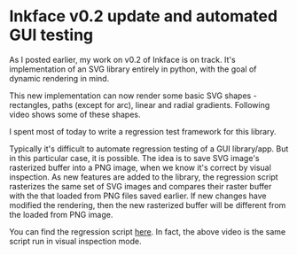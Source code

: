 Inkface v0.2 update and automated GUI testing
===
As I posted earlier, my work on v0.2 of Inkface is on track. It's implementation of an SVG library entirely in python, with the goal of dynamic rendering in mind.  
  
This new implementation can now render some basic SVG shapes - rectangles, paths (except for arc), linear and radial gradients. Following video shows some of these shapes.  
  
  
  
I spent most of today to write a regression test framework for this library.  
  
Typically it's difficult to automate regression testing of a GUI library/app. But in this particular case, it is possible. The idea is to save SVG image's rasterized buffer into a PNG image, when we know it's correct by visual inspection. As new features are added to the library, the regression script rasterizes the same set of SVG images and compares their raster buffer with the that loaded from PNG files saved earlier. If new changes have modified the rendering, then the new rasterized buffer will be different from the loaded from PNG image.  
  
You can find the regression script [here][0]. In fact, the above video is the same script run in visual inspection mode.

[0]: http://code.google.com/p/altcanvas/source/browse/trunk/altsvg/tests/regression.py

